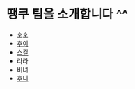 # 땡쿠 팀을 소개합니다 ^^

* [호호](https://github.com/2022-thankoo/git-branch-mission/blob/main/hoho.md)
* [후이](https://github.com/2022-thankoo/git-branch-mission/blob/main/HUI.md)
* [스컬](https://github.com/2022-thankoo/git-branch-mission/blob/main/skullIntroduction.md)
* 라라
* 비녀
* [후니](https://github.com/2022-thankoo/git-branch-mission/blob/main/huni.md)
